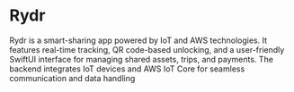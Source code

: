 # Rydr
Rydr is a smart-sharing app powered by IoT and AWS technologies. It features real-time tracking, QR code-based unlocking, and a user-friendly SwiftUI interface for managing shared assets, trips, and payments. The backend integrates IoT devices and AWS IoT Core for seamless communication and data handling
